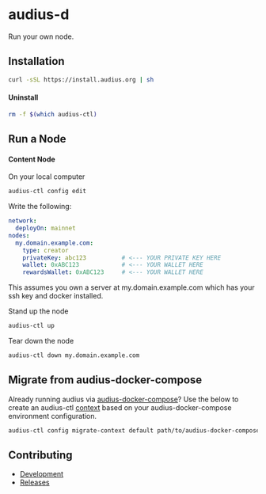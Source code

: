 # audius-d

Run your own node.

## Installation

```bash
curl -sSL https://install.audius.org | sh
```

#### Uninstall

```bash
rm -f $(which audius-ctl)
```

## Run a Node

#### Content Node 

On your local computer

```bash
audius-ctl config edit
```

Write the following:

```yaml
network:
  deployOn: mainnet
nodes:
  my.domain.example.com:
    type: creator
    privateKey: abc123          # <--- YOUR PRIVATE KEY HERE
    wallet: 0xABC123            # <--- YOUR WALLET HERE
    rewardsWallet: 0xABC123     # <--- YOUR WALLET HERE
```

This assumes you own a server at my.domain.example.com which has your ssh key and docker installed.

Stand up the node

```bash
audius-ctl up
```

Tear down the node

```bash
audius-ctl down my.domain.example.com
```

## Migrate from audius-docker-compose

Already running audius via [audius-docker-compose](https://github.com/AudiusProject/audius-docker-compose)?
Use the below to create an audius-ctl [context](./docs/development.md#contexts) based on your audius-docker-compose environment configuration.

```bash
audius-ctl config migrate-context default path/to/audius-docker-compose
```

## Contributing

- [Development](./docs/development.md)
- [Releases](./docs/releases.md)
